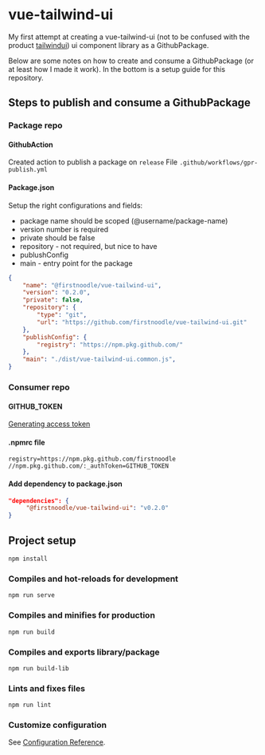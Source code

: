 # vue-tailwind-ui
My first attempt at creating a vue-tailwind-ui (not to be confused with the product [tailwindui](https://tailwindui.com/)) ui component library as a GithubPackage.

Below are some notes on how to create and consume a GithubPackage (or at least how I made it work).
In the bottom is a setup guide for this repository.

## Steps to publish and consume a GithubPackage

### Package repo
#### GithubAction
Created action to publish a package on `release`
File `.github/workflows/gpr-publish.yml`

#### Package.json
Setup the right configurations and fields:
- package name should be scoped (@username/package-name)
- version number is required
- private should be false
- repository - not required, but nice to have
- publushConfig
- main - entry point for the package
``` json
{
    "name": "@firstnoodle/vue-tailwind-ui",
    "version": "0.2.0",
    "private": false,
    "repository": {
        "type": "git",
        "url": "https://github.com/firstnoodle/vue-tailwind-ui.git"
    },
    "publishConfig": {
        "registry": "https://npm.pkg.github.com/"
    },
    "main": "./dist/vue-tailwind-ui.common.js",
}
```

### Consumer repo
#### GITHUB_TOKEN
[Generating access token](https://docs.github.com/en/github/authenticating-to-github/creating-a-personal-access-token)

#### .npmrc file
```
registry=https://npm.pkg.github.com/firstnoodle
//npm.pkg.github.com/:_authToken=GITHUB_TOKEN
```

#### Add dependency to package.json
``` json
"dependencies": {
     "@firstnoodle/vue-tailwind-ui": "v0.2.0"
}
```

## Project setup
```
npm install
```

### Compiles and hot-reloads for development
```
npm run serve
```

### Compiles and minifies for production
```
npm run build
```

### Compiles and exports library/package
```
npm run build-lib
```

### Lints and fixes files
```
npm run lint
```

### Customize configuration
See [Configuration Reference](https://cli.vuejs.org/config/).
